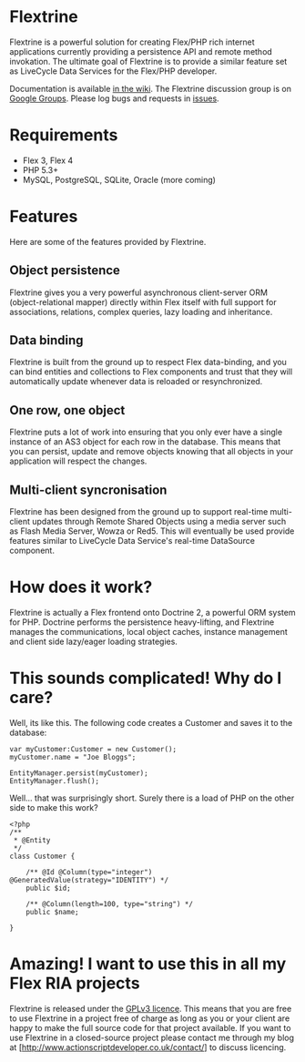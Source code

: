 # Flextrine

Flextrine is a powerful solution for creating Flex/PHP rich internet applications currently providing a persistence API and remote method invokation. The ultimate goal of Flextrine is to provide a similar feature set as LiveCycle Data Services for the Flex/PHP developer.

Documentation is available [in the wiki](https://github.com/ccapndave/flextrine/wiki).  The Flextrine discussion group is on [Google Groups](http://groups.google.com/group/flextrine).  Please log bugs and requests in [issues](https://github.com/ccapndave/flextrine/issues).

# Requirements
- Flex 3, Flex 4
- PHP 5.3+
- MySQL, PostgreSQL, SQLite, Oracle (more coming)

# Features

Here are some of the features provided by Flextrine.

## Object persistence
Flextrine gives you a very powerful asynchronous client-server ORM (object-relational mapper) directly within Flex itself with full support for associations, relations, complex queries, lazy loading and inheritance.

## Data binding
Flextrine is built from the ground up to respect Flex data-binding, and you can bind entities and collections to Flex components and trust that they will automatically update whenever data is reloaded or resynchronized.

## One row, one object
Flextrine puts a lot of work into ensuring that you only ever have a single instance of an AS3 object for each row in the database. This means that you can persist, update and remove objects knowing that all objects in your application will respect the changes.

## Multi-client syncronisation
Flextrine has been designed from the ground up to support real-time multi-client updates through Remote Shared Objects using a media server such as Flash Media Server, Wowza or Red5.  This will eventually be used provide features similar to LiveCycle Data Service's real-time DataSource component.

# How does it work?
Flextrine is actually a Flex frontend onto Doctrine 2, a powerful ORM system for PHP.  Doctrine performs the persistence heavy-lifting, and Flextrine manages the communications, local object caches, instance management and client side lazy/eager loading strategies.

# This sounds complicated! Why do I care?

Well, its like this. The following code creates a Customer and saves it to the database:

	var myCustomer:Customer = new Customer();
	myCustomer.name = "Joe Bloggs";

	EntityManager.persist(myCustomer);
	EntityManager.flush();

Well... that was surprisingly short. Surely there is a load of PHP on the other side to make this work?

	<?php
	/**
	 * @Entity
	 */
	class Customer {

		/** @Id @Column(type="integer") @GeneratedValue(strategy="IDENTITY") */
		public $id;

		/** @Column(length=100, type="string") */
		public $name;

	}

# Amazing!  I want to use this in all my Flex RIA projects

Flextrine is released under the [GPLv3 licence](http://www.gnu.org/licenses/gpl.html).  This means that you are free to use Flextrine in a project free of charge as long as you or your client are happy to make the full source code for that project available.  If you want to use Flextrine in a closed-source project please contact me through my blog at [http://www.actionscriptdeveloper.co.uk/contact/] to discuss licencing.